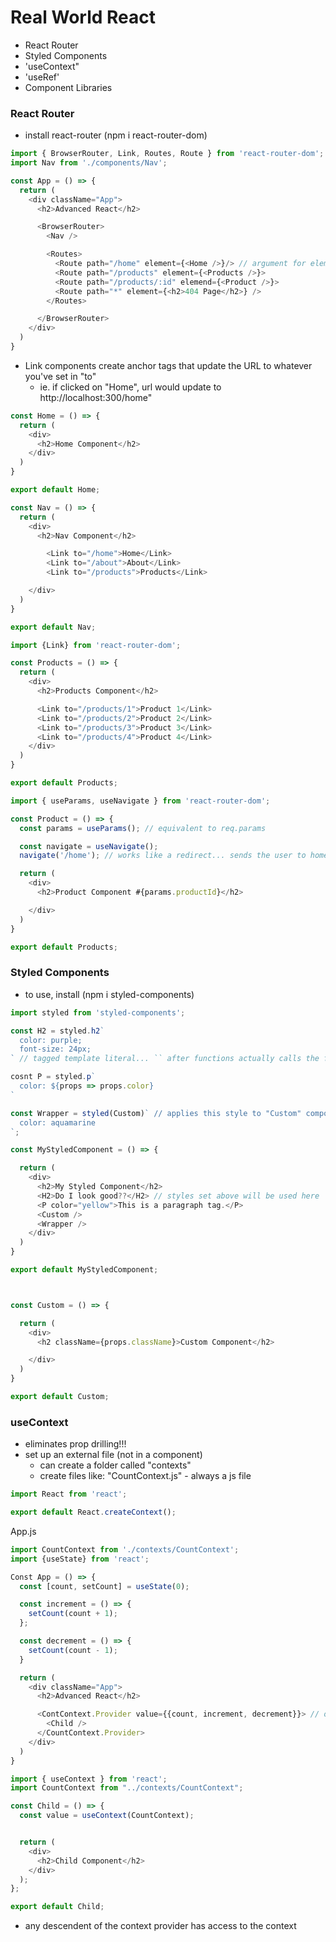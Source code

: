 # Real World React

* React Router
* Styled Components
* 'useContext"
* 'useRef'
* Component Libraries

### React Router

* install react-router (npm i react-router-dom)

```js
import { BrowserRouter, Link, Routes, Route } from 'react-router-dom'; // could do { BrowserRouter as Router } if you want it to have a shorter name
import Nav from './components/Nav';

const App = () => {
  return (
    <div className="App">
      <h2>Advanced React</h2>

      <BrowserRouter>
        <Nav />

        <Routes>
          <Route path="/home" element={<Home />}/> // argument for element is JSX
          <Route path="/products" element={<Products />}>
          <Route path="/products/:id" elemend={<Product />}>
          <Route path="*" element={<h2>404 Page</h2>} />
        </Routes>

      </BrowserRouter>
    </div>
  )
}
```

* Link components create anchor tags that update the URL to whatever you've set in "to"
  * ie. if clicked on "Home", url would update to http://localhost:300/home"

```js
const Home = () => {
  return (
    <div>
      <h2>Home Component</h2>
    </div>
  )
}

export default Home;
```

```js
const Nav = () => {
  return (
    <div>
      <h2>Nav Component</h2>

        <Link to="/home">Home</Link>
        <Link to="/about">About</Link>
        <Link to="/products">Products</Link>

    </div>
  )
}

export default Nav;
```

```js
import {Link} from 'react-router-dom';

const Products = () => {
  return (
    <div>
      <h2>Products Component</h2>

      <Link to="/products/1">Product 1</Link>
      <Link to="/products/2">Product 2</Link>
      <Link to="/products/3">Product 3</Link>
      <Link to="/products/4">Product 4</Link>
    </div>
  )
}

export default Products;
```

```js
import { useParams, useNavigate } from 'react-router-dom';

const Product = () => {
  const params = useParams(); // equivalent to req.params

  const navigate = useNavigate();
  navigate('/home'); // works like a redirect... sends the user to home page

  return (
    <div>
      <h2>Product Component #{params.productId}</h2>

    </div>
  )
}

export default Products;
```

### Styled Components

* to use, install (npm i styled-components)

```js
import styled from 'styled-components';

const H2 = styled.h2`
  color: purple;
  font-size: 24px;
` // tagged template literal... `` after functions actually calls the function in JS

cosnt P = styled.p`
  color: ${props => props.color}
`

const Wrapper = styled(Custom)` // applies this style to "Custom" component
  color: aquamarine
`;

const MyStyledComponent = () => {

  return (
    <div>
      <h2>My Styled Component</h2>
      <H2>Do I look good??</H2> // styles set above will be used here
      <P color="yellow">This is a paragraph tag.</P>
      <Custom />
      <Wrapper />
    </div>
  )
}

export default MyStyledComponent;
```

```js


const Custom = () => {

  return (
    <div>
      <h2 className={props.className}>Custom Component</h2>

    </div>
  )
}

export default Custom;
```


### useContext

* eliminates prop drilling!!!
* set up an external file (not in a component)
  * can create a folder called "contexts"
  * create files like: "CountContext.js" - always a js file

```js
import React from 'react';

export default React.createContext();
```

App.js
```js
import CountContext from './contexts/CountContext';
import {useState} from 'react';

Const App = () => {
  const [count, setCount] = useState(0);

  const increment = () => {
    setCount(count + 1);
  };

  const decrement = () => {
    setCount(count - 1);
  }

  return (
    <div className="App">
      <h2>Advanced React</h2>

      <ContContext.Provider value={{count, increment, decrement}}> // only need to do this on the top level
        <Child />
      </CountContext.Provider>
    </div>
  )
}
```

```js
import { useContext } from 'react';
import CountContext from "../contexts/CountContext";

const Child = () => {
  const value = useContext(CountContext);


  return (
    <div>
      <h2>Child Component</h2>
    </div>
  );
};

export default Child;
```

* any descendent of the context provider has access to the context
